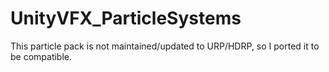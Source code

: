 # UnityVFX_ParticleSystems

This particle pack is not maintained/updated to URP/HDRP, so I ported it to be compatible. 
